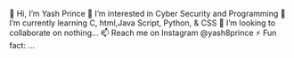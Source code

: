 👋 Hi, I’m Yash Prince
👀 I’m interested in Cyber Security and Programming
🌱 I’m currently learning C, html,Java Script, Python, & CSS
💞️ I’m looking to collaborate on nothing...
📫 Reach me on Instagram @yash8prince
⚡ Fun fact: ...
